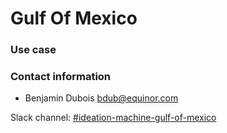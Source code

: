 # Gulf Of Mexico

### Use case

### Contact information

* Benjamin Dubois <bdub@equinor.com>

Slack channel: [#ideation-machine-gulf-of-mexico](https://equinor.slack.com/archives/C04CS9YFCBX)

<SlackNote/>